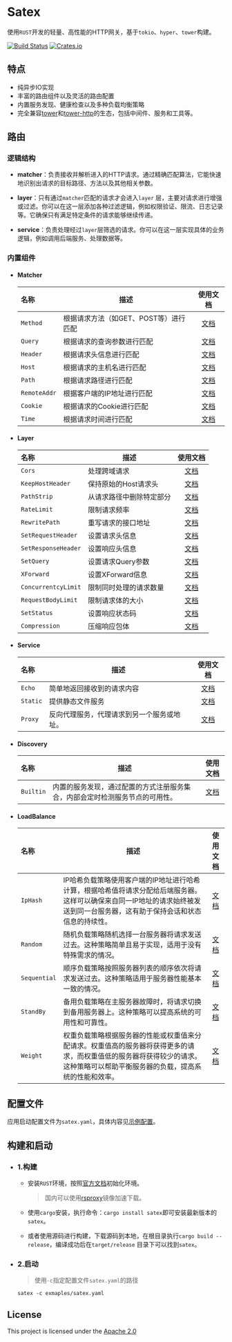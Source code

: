 # Satex

使用`RUST`开发的轻量、高性能的HTTP网关，基于`tokio`、`hyper`、`tower`构建。

[![Build Status](https://github.com/w-sodalite/satex/actions/workflows/rust.yml/badge.svg?branch=master)](https://github.com/w-sodalite/satex/actions/workflows/rust.yml)
[![Crates.io](https://img.shields.io/crates/v/satex)](https://crates.io/crates/satex)

## 特点

- 纯异步IO实现
- 丰富的路由组件以及灵活的路由配置
- 内置服务发现、健康检查以及多种负载均衡策略
- 完全兼容[tower](https://crates.io/crates/tower)和[tower-http](https://crates.io/crates/tower-http)的生态，包括中间件、服务和工具等。

## 路由

### 逻辑结构

- **matcher**：负责接收并解析进入的HTTP请求。通过精确匹配算法，它能快速地识别出请求的目标路径、方法以及其他相关参数。

- **layer**：只有通过`matcher`匹配的请求才会进入`layer`
  层，主要对请求进行增强或过滤。你可以在这一层添加各种过滤逻辑，例如权限验证、限流、日志记录等。它确保只有满足特定条件的请求能够继续传递。

- **service**：负责处理经过`layer`层筛选的请求。你可以在这一层实现具体的业务逻辑，例如调用后端服务、处理数据等。

### 内置组件

- #### Matcher

  | 名称           | 描述                     |                使用文档                |
  |:-------------|------------------------|:----------------------------------:|
  | `Method`     | 根据请求方法（如GET、POST等）进行匹配 |   [文档](docs/matchers/method.md)    |
  | `Query`      | 根据请求的查询参数进行匹配          |    [文档](docs/matchers/query.md)    |
  | `Header`     | 根据请求头信息进行匹配            |   [文档](docs/matchers/header.md)    |
  | `Host`       | 根据请求的主机名进行匹配           |    [文档](docs/matchers/host.md)     |
  | `Path`       | 根据请求路径进行匹配             |    [文档](docs/matchers/path.md)     |
  | `RemoteAddr` | 根据客户端的IP地址进行匹配         | [文档](docs/matchers/remote_addr.md) |
  | `Cookie`     | 根据请求的Cookie进行匹配        |   [文档](docs/matchers/cookie.md)    |
  | `Time`       | 根据请求时间进行匹配             |    [文档](docs/matchers/time.md)     |

- #### Layer

  | 名称                  | 描述           |                   使用文档                   |
  |:--------------------|--------------|:----------------------------------------:|
  | `Cors`              | 处理跨域请求       |        [文档](docs/layers/cors.md)         |
  | `KeepHostHeader`    | 保持原始的Host请求头 |  [文档](docs/layers/keep_host_header.md)   |
  | `PathStrip`         | 从请求路径中删除特定部分 |     [文档](docs/layers/path_strip.md)      |
  | `RateLimit`         | 限制请求频率       |     [文档](docs/layers/rate_limit.md)      |
  | `RewritePath`       | 重写请求的接口地址    |    [文档](docs/layers/rewrite_path.md)     |
  | `SetRequestHeader`  | 设置请求头信息      | [文档](docs/layers/set_request_header.md)  |
  | `SetResponseHeader` | 设置响应头信息      | [文档](docs/layers/set_response_header.md) |
  | `SetQuery`          | 设置请求Query参数  |      [文档](docs/layers/set_query.md)      |
  | `XForward`          | 设置XForward信息 |      [文档](docs/layers/x_forward.md)      |
  | `ConcurrentcyLimit` | 限制同时处理的请求数量  |  [文档](docs/layers/concurrency_limit.md)  |
  | `RequestBodyLimit`  | 限制请求体的大小     | [文档](docs/layers/request_body_limit.md)  |
  | `SetStatus`         | 设置响应状态码      |     [文档](docs/layers/set_status.md)      |
  | `Compression`       | 压缩响应包体       |     [文档](docs/layers/compression.md)     |

- #### Service

  | 名称       | 描述                    |             使用文档              |
  |:---------|-----------------------|:-----------------------------:|
  | `Echo`   | 简单地返回接收到的请求内容         |  [文档](docs/services/echo.md)  |
  | `Static` | 提供静态文件服务              | [文档](docs/services/static.md) |
  | `Proxy`  | 反向代理服务，代理请求到另一个服务或地址。 | [文档](docs/services/proxy.md)  |

- #### Discovery

  | 名称        | 描述                                     |              使用文档               |
  |:----------|----------------------------------------|:-------------------------------:|
  | `Builtin` | 内置的服务发现，通过配置的方式注册服务集合，内部会定时检测服务节点的可用性。 | [文档](docs/discovery/builtin.md) |

- #### LoadBalance

  | 名称           | 描述                                                                                         |                 使用文档                  |
  |:-------------|--------------------------------------------------------------------------------------------|:-------------------------------------:|
  | `IpHash`     | IP哈希负载策略使用客户端的IP地址进行哈希计算，根据哈希值将请求分配给后端服务器。这样可以确保来自同一IP地址的请求始终被发送到同一台服务器，这有助于保持会话和状态信息的持续性。 |  [文档](docs/load_balance/ip_hash.md)   |
  | `Random`     | 随机负载策略随机选择一台服务器将请求发送过去。这种策略简单且易于实现，适用于没有特殊需求的情况。                                           |   [文档](docs/load_balance/random.md)   |
  | `Sequential` | 顺序负载策略按照服务器列表的顺序依次将请求发送过去。这种策略适用于服务器性能基本一致的情况。                                             | [文档](docs/load_balance/sequential.md) |
  | `StandBy`    | 备用负载策略在主服务器故障时，将请求切换到备用服务器上。这种策略可以提高系统的可用性和可靠性。                                            |  [文档](docs/load_balance/stand_by.md)  |
  | `Weight`     | 权重负载策略根据服务器的性能或权重值来分配请求。权重值高的服务器将获得更多的请求，而权重值低的服务器将获得较少的请求。这种策略可以帮助平衡服务器的负载，提高系统的性能和效率。    |   [文档](docs/load_balance/weight.md)   |

## 配置文件

应用启动配置文件为`satex.yaml`，具体内容见[示例配置](examples/satex.yaml)。

## 构建和启动

- ### 1.构建

    - 安装`RUST`环境，按照[官方文档](https://www.rust-lang.org/zh-CN/learn/get-started)初始化环境。
      > 国内可以使用[rsproxy](https://rsproxy.cn/#getStarted)镜像加速下载。

    - 使用`cargo`安装，执行命令：`cargo install satex`即可安装最新版本的`satex`。

    - 或者使用源码进行构建，下载源码到本地，在根目录执行`cargo build --release`，编译成功后在`target/release`
      目录下可以找到`satex`。

- ### 2.启动

  > 使用`-c`指定配置文件`satex.yaml`的路径

    ```shell
    satex -c exmaples/satex.yaml
    ```

## License

This project is licensed under the [Apache 2.0](./LICENSE)
